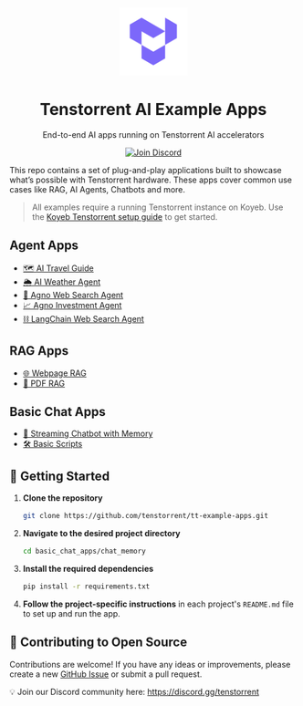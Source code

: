 <p align="center">
  <img src="https://github.com/tenstorrent/tt-metal/blob/main/docs/source/common/images/favicon.png" width="120" height="120" />
</p>

<h1 align="center"> Tenstorrent AI Example Apps</h1>
<p align="center">End-to-end AI apps running on Tenstorrent AI accelerators</p>

<p align="center">
  <a href="https://discord.gg/tenstorrent">
    <img src="https://img.shields.io/discord/1202678699468750899?label=Join%20Discord&logo=discord&style=flat" alt="Join Discord" />
  </a>
</p>


This repo contains a set of plug-and-play applications built to showcase what’s possible with Tenstorrent hardware. These apps cover common use cases like RAG, AI Agents, Chatbots and more.
> All examples require a running Tenstorrent instance on Koyeb. Use the [Koyeb Tenstorrent setup guide](https://github.com/koyeb/tenstorrent-examples) to get started.


## Agent Apps
* [🗺️ AI Travel Guide](https://github.com/cguerreroTT/tt-example-apps/tree/main/agent_apps/travel_guide)
* [🌦️ AI Weather Agent](https://github.com/cguerreroTT/tt-example-apps/tree/main/agent_apps/weather_agent)
* [🔎 Agno Web Search Agent](https://github.com/cguerreroTT/tt-example-apps/tree/main/agent_apps/agno_web_search)
* [📈 Agno Investment Agent](https://github.com/cguerreroTT/tt-example-apps/tree/main/agent_apps/investment_agent)
* [⛓️ LangChain Web Search Agent](https://github.com/cguerreroTT/tt-example-apps/tree/main/agent_apps/langchain_search_agent)

## RAG Apps
* [🌐 Webpage RAG](https://github.com/cguerreroTT/tt-example-apps/tree/main/rag_apps/webpage_rag)
* [📄 PDF RAG](https://github.com/cguerreroTT/tt-example-apps/tree/main/rag_apps/pdf_rag)

## Basic Chat Apps
* [🤖 Streaming Chatbot with Memory](https://github.com/cguerreroTT/tt-example-apps/tree/main/basic_chat_apps/chat_memory)
* [🛠️ Basic Scripts](https://github.com/cguerreroTT/tt-example-apps/tree/main/basic_chat_apps/basic_scripts)

## 🚀 Getting Started

1. **Clone the repository** 

    ```bash 
    git clone https://github.com/tenstorrent/tt-example-apps.git
    ```

2. **Navigate to the desired project directory**

    ```bash 
    cd basic_chat_apps/chat_memory
    ```

3. **Install the required dependencies**

    ```bash
    pip install -r requirements.txt
    ```

4. **Follow the project-specific instructions** in each project's `README.md` file to set up and run the app.

## 🤝 Contributing to Open Source

Contributions are welcome! If you have any ideas or improvements, please create a new [GitHub Issue](https://github.com/cguerreroTT/tt-example-apps/issues) or submit a pull request.

💡 Join our Discord community here: https://discord.gg/tenstorrent
